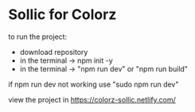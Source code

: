 # Sollic for Colorz

to run the project:
  - download repository 
  - in the terminal -> npm init -y
  - in the terminal -> "npm run dev" or "npm run build"
  
  if npm run dev not working use "sudo npm run dev"
  
  view the project in https://colorz-sollic.netlify.com/
